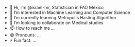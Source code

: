 - 👋 Hi, I’m @israel-mr, Statistician in FAO México
- 👀 I’m interested in Machine Learning and Computer Science
- 🌱 I’m currently learning Metropolis Hasting Algorithm
- 💞️ I’m looking to collaborate on Medical studies
- 📫 How to reach me ...
- 😄 Pronouns: ...
- ⚡ Fun fact: ...

<!---
israel-mr/israel-mr is a ✨ special ✨ repository because its `README.md` (this file) appears on your GitHub profile.
You can click the Preview link to take a look at your changes.
--->
